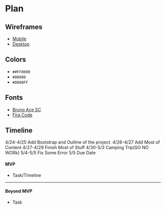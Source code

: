 # Plan

## Wireframes
* [Mobile](https://wireframe.cc/q2BTod)
* [Desktop](https://wireframe.cc/cfbx8R)

## Colors
* `##FF0000`
* `#00000`
* `#0000FF`
## Fonts
* [Bruno Ace SC](https://fonts.googleapis.com/css2?family=Bruno+Ace+SC&display=swap)
* [Fira Code]()
## Timeline
4/24-4/25 Add Bootstrap and Outline of the project.
4/26-4/27 Add Most of Content
4/27-4/29 Finish Most of Stuff
4/30-5/3 Camping Trip(SO NO WORk)
5/4-5/5 Fix Some Error
5/5 Due Date
#### MVP

* Task/Timeline

---

#### Beyond MVP

* Task








<!-- DO NOT USE THIS YET

| Name | Glows | Grows |
| -------- | ------- | ------- |
|   |   |
|   |   |
|   |   |
|   |   |
|   |   |
|   |   |

-->
